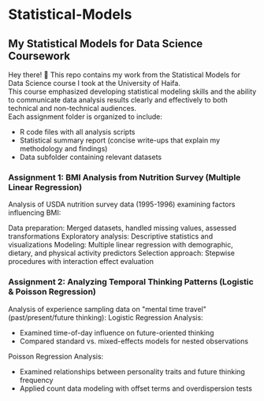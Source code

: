 # Statistical-Models
## My Statistical Models for Data Science Coursework
Hey there! 👋 This repo contains my work from the Statistical Models for Data Science course I took at the University of Haifa. <br>
This course emphasized developing statistical modeling skills and the ability to communicate data analysis results clearly and effectively to both technical and non-technical audiences. <br>
Each assignment folder is organized to include:
* R code files with all analysis scripts
* Statistical summary report (concise write-ups that explain my methodology and findings)
* Data subfolder containing relevant datasets

### Assignment 1: BMI Analysis from Nutrition Survey (Multiple Linear Regression)
Analysis of USDA nutrition survey data (1995-1996) examining factors influencing BMI:

Data preparation: Merged datasets, handled missing values, assessed transformations
Exploratory analysis: Descriptive statistics and visualizations
Modeling: Multiple linear regression with demographic, dietary, and physical activity predictors
Selection approach: Stepwise procedures with interaction effect evaluation

### Assignment 2: Analyzing Temporal Thinking Patterns (Logistic & Poisson Regression)
Analysis of experience sampling data on "mental time travel" (past/present/future thinking):
Logistic Regression Analysis:
* Examined time-of-day influence on future-oriented thinking
* Compared standard vs. mixed-effects models for nested observations

Poisson Regression Analysis:
* Examined relationships between personality traits and future thinking frequency
* Applied count data modeling with offset terms and overdispersion tests
